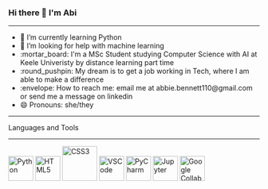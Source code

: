 ### Hi there 👋 I'm Abi
<hr>
<ul>
<li> 🌱 I’m currently learning Python </li> 
<li> 🤔 I’m looking for help with machine learning </li> 
<li> :mortar_board: I'm a MSc Student studying Computer Science with AI at Keele Univeristy by distance learning part time</li>
<li> :round_pushpin: My dream is to get a job working in Tech, where I am able to make a difference </li>
<li> :envelope: How to reach me: email me at abbie.bennett110@gmail.com or send me a message on linkedin </li> 
<li> 😄 Pronouns: she/they </li> 
</ul>
<hr>
Languages and Tools
<hr>
<p float="left">
<img src="https://upload.wikimedia.org/wikipedia/commons/c/c3/Python-logo-notext.svg" width="50px" alt="Python">
<img src="https://www.w3.org/html/logo/badge/html5-badge-h-solo.png" width="50px" alt="HTML5">
<img src="https://icon-library.com/images/css-icon-png/css-icon-png-0.jpg" width="70px" alt="CSS3">
<img src="https://upload.wikimedia.org/wikipedia/commons/9/9a/Visual_Studio_Code_1.35_icon.svg" width="50px" alt="VSCode">
<img src="https://upload.wikimedia.org/wikipedia/commons/1/1d/PyCharm_Icon.svg" width="50px" alt="PyCharm">
<img src="https://upload.wikimedia.org/wikipedia/commons/3/38/Jupyter_logo.svg" width="50px" alt="Jupyter">
<img src="https://colab.research.google.com/img/colab_favicon_256px.png" width="50px" alt="Google Collab Notebook">
</p>
